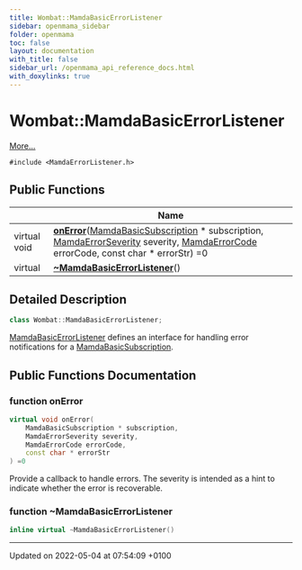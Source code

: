```yaml
---
title: Wombat::MamdaBasicErrorListener
sidebar: openmama_sidebar
folder: openmama
toc: false
layout: documentation
with_title: false
sidebar_url: /openmama_api_reference_docs.html
with_doxylinks: true
---
```


# Wombat::MamdaBasicErrorListener



 [More...](#detailed-description)


`#include <MamdaErrorListener.h>`

## Public Functions

|                | Name           |
| -------------- | -------------- |
| virtual void | **[onError](classWombat_1_1MamdaBasicErrorListener.html#function-onerror)**([MamdaBasicSubscription](classWombat_1_1MamdaBasicSubscription.html) * subscription, [MamdaErrorSeverity](namespaceWombat.html#enum-mamdaerrorseverity) severity, [MamdaErrorCode](namespaceWombat.html#enum-mamdaerrorcode) errorCode, const char * errorStr) =0 |
| virtual | **[~MamdaBasicErrorListener](classWombat_1_1MamdaBasicErrorListener.html#function-~mamdabasicerrorlistener)**() |

## Detailed Description

```cpp
class Wombat::MamdaBasicErrorListener;
```


[MamdaBasicErrorListener](classWombat_1_1MamdaBasicErrorListener.html) defines an interface for handling error notifications for a [MamdaBasicSubscription](classWombat_1_1MamdaBasicSubscription.html). 

## Public Functions Documentation

### function onError

```cpp
virtual void onError(
    MamdaBasicSubscription * subscription,
    MamdaErrorSeverity severity,
    MamdaErrorCode errorCode,
    const char * errorStr
) =0
```


Provide a callback to handle errors. The severity is intended as a hint to indicate whether the error is recoverable. 


### function ~MamdaBasicErrorListener

```cpp
inline virtual ~MamdaBasicErrorListener()
```


-------------------------------

Updated on 2022-05-04 at 07:54:09 +0100